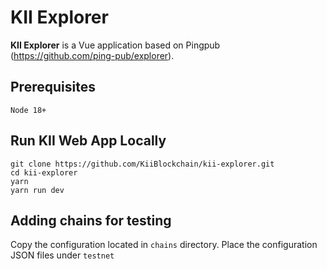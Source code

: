 # KII Explorer
**KII Explorer** is a Vue application based on Pingpub (https://github.com/ping-pub/explorer).

## Prerequisites
```
Node 18+
```
## Run KII Web App Locally

```
git clone https://github.com/KiiBlockchain/kii-explorer.git
cd kii-explorer
yarn
yarn run dev
```

## Adding chains for testing
Copy the configuration located in `chains` directory.  Place the configuration JSON files under `testnet`